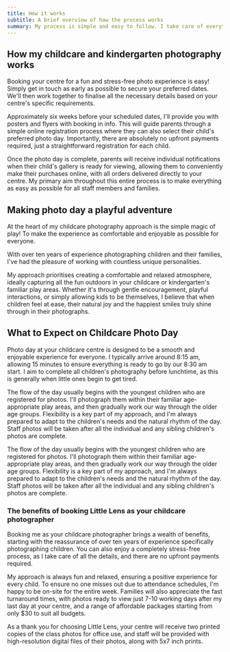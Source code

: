 ```yaml
---
title: How it works
subtitle: A brief overview of how the process works
summary: My process is simple and easy to follow. I take care of everything, from registration to photo delivery. I aim to create a stress-free experience for everyone involved.
---
```


## How my childcare and kindergarten photography works

Booking your centre for a fun and stress-free photo experience is easy! Simply get in touch as early as possible to secure your preferred dates. We'll then work together to finalise all the necessary details based on your centre's specific requirements.

Approximately six weeks before your scheduled dates, I'll provide you with posters and flyers with booking in info. This will guide parents through a simple online registration process where they can also select their child's preferred photo day. Importantly, there are absolutely no upfront payments required, just a straightforward registration for each child.

Once the photo day is complete, parents will receive individual notifications when their child's gallery is ready for viewing, allowing them to conveniently make their purchases online, with all orders delivered directly to your centre. My primary aim throughout this entire process is to make everything as easy as possible for all staff members and families.

## Making photo day a playful adventure

At the heart of my childcare photography approach is the simple magic of play! To make the experience as comfortable and enjoyable as possible for everyone.

With over ten years of experience photographing children and their families, I've had the pleasure of working with countless unique personalities.

My approach prioritises creating a comfortable and relaxed atmosphere, ideally capturing all the fun outdoors in your childcare or kindergarten's familiar play areas. Whether it's through gentle encouragement, playful interactions, or simply allowing kids to be themselves, I believe that when children feel at ease, their natural joy and the happiest smiles truly shine through in their photographs.

## What to Expect on Childcare Photo Day

Photo day at your childcare centre is designed to be a smooth and enjoyable experience for everyone. I typically arrive around 8:15 am, allowing 15 minutes to ensure everything is ready to go by our 8:30 am start. I aim to complete all children's photography before lunchtime, as this is generally when little ones begin to get tired.

The flow of the day usually begins with the youngest children who are registered for photos. I'll photograph them within their familiar age-appropriate play areas, and then gradually work our way through the older age groups. Flexibility is a key part of my approach, and I'm always prepared to adapt to the children's needs and the natural rhythm of the day. Staff photos will be taken after all the individual and any sibling children's photos are complete.

The flow of the day usually begins with the youngest children who are registered for photos. I'll photograph them within their familiar age-appropriate play areas, and then gradually work our way through the older age groups. Flexibility is a key part of my approach, and I'm always prepared to adapt to the children's needs and the natural rhythm of the day. Staff photos will be taken after all the individual and any sibling children's photos are complete.

### The benefits of booking Little Lens as your childcare photographer

Booking me as your childcare photographer brings a wealth of benefits, starting with the reassurance of over ten years of experience specifically photographing children. You can also enjoy a completely stress-free process, as I take care of all the details, and there are no upfront payments required.

My approach is always fun and relaxed, ensuring a positive experience for every child. To ensure no one misses out due to attendance schedules, I'm happy to be on-site for the entire week. Families will also appreciate the fast turnaround times, with photos ready to view just 7-10 working days after my last day at your centre, and a range of affordable packages starting from only $30 to suit all budgets.

As a thank you for choosing Little Lens, your centre will receive two printed copies of the class photos for office use, and staff will be provided with high-resolution digital files of their photos, along with 5x7 inch prints.
